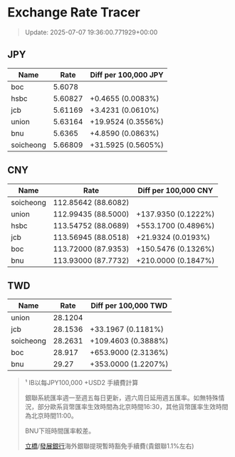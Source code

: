 # Exchange Rate Tracer

> Update: 2025-07-07 19:36:00.771929+00:00

## JPY

| Name      |    Rate | Diff per 100,000 JPY   |
|-----------|---------|------------------------|
| boc       | 5.6078  |                        |
| hsbc      | 5.60827 | +0.4655 (0.0083%)      |
| jcb       | 5.61169 | +3.4231 (0.0610%)      |
| union     | 5.63164 | +19.9524 (0.3556%)     |
| bnu       | 5.6365  | +4.8590 (0.0863%)      |
| soicheong | 5.66809 | +31.5925 (0.5605%)     |

## CNY

| Name      | Rate                | Diff per 100,000 CNY   |
|-----------|---------------------|------------------------|
| soicheong | 112.85642	(88.6082) |                        |
| union     | 112.99435	(88.5000) | +137.9350 (0.1222%)    |
| hsbc      | 113.54752	(88.0689) | +553.1700 (0.4896%)    |
| jcb       | 113.56945	(88.0518) | +21.9324 (0.0193%)     |
| boc       | 113.72000	(87.9353) | +150.5476 (0.1326%)    |
| bnu       | 113.93000	(87.7732) | +210.0000 (0.1847%)    |

## TWD

| Name      |    Rate | Diff per 100,000 TWD   |
|-----------|---------|------------------------|
| union     | 28.1204 |                        |
| jcb       | 28.1536 | +33.1967 (0.1181%)     |
| soicheong | 28.2631 | +109.4603 (0.3888%)    |
| boc       | 28.917  | +653.9000 (2.3136%)    |
| bnu       | 29.27   | +353.0000 (1.2207%)    |


> ¹ IB以每JPY100,000 +USD2 手續費計算
>
> 銀聯系統匯率週一至週五每日更新，週六周日延用週五匯率。如無特殊情況，部分歐系貨幣匯率生效時間為北京時間16:30，其他貨幣匯率生效時間為北京時間11:00。
>
> BNU下班時間匯率較差。
>
> [立橋](https://www.wlbank.com.mo/uploads/ueditor/file/20181211/1544536513900230.pdf)/[發展銀行](https://www.mdb.com.mo/Service_Charges_20230728.pdf)海外銀聯提現暫時豁免手續費(貴銀聯1.1%左右)

